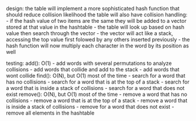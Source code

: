 design:
    the table will implement a more sophisticated hash function that should reduce collision likelihood
    the table will also have collision handling:
        - if the hash value of two items are the same they will be added to a vector stored at that value in the hashtable
        - the table will look up based on hash value then search through the vector
        - the vector will act like a stack,  accessing the top value first folowed by any others inserted previously
        - the hash function will now multiply each character in the word by its position as well

testing:
    add(): O(1)
        - add words with several permutations to analyze collisions
        - add words that collide and add to the stack
        - add words that wont collide
    find(): O(N), but O(1) most of the time
        - search for a word that has no collisions
        - search for a word that is at the top of a stack
        - search for a word that is inside a stack of collisions
        - search for a word that does not exist
    remove(): O(N), but O(1) most of the time
        - remove a word that has no collisions
        - remove a word that is at the top of a stack
        - remove a word that is inside a stack of collisions
        - remove for a word that does not exist
        - remove all elements in the hashtable
